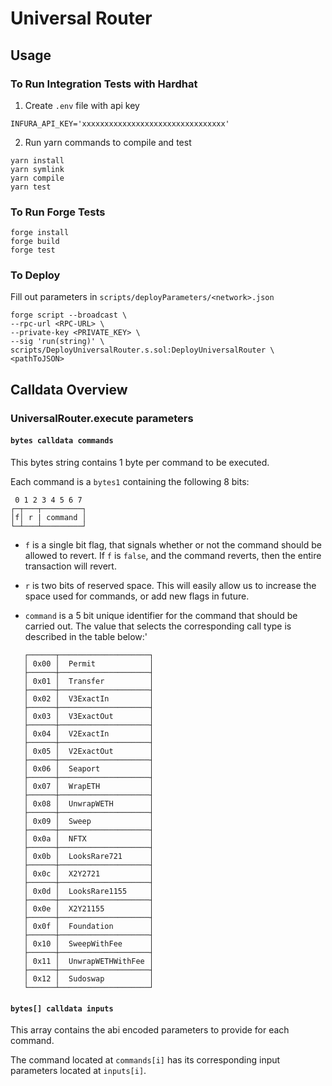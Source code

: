 # Universal Router

## Usage

### To Run Integration Tests with Hardhat

1. Create `.env` file with api key

```
INFURA_API_KEY='xxxxxxxxxxxxxxxxxxxxxxxxxxxxxxxx'
```

2. Run yarn commands to compile and test

```console
yarn install
yarn symlink
yarn compile
yarn test
```

### To Run Forge Tests

```console
forge install
forge build
forge test
```

### To Deploy
Fill out parameters in `scripts/deployParameters/<network>.json`
```console
forge script --broadcast \
--rpc-url <RPC-URL> \
--private-key <PRIVATE_KEY> \
--sig 'run(string)' \
scripts/DeployUniversalRouter.s.sol:DeployUniversalRouter \
<pathToJSON>
```

## Calldata Overview

### UniversalRouter.execute parameters

#### `bytes calldata commands`

This bytes string contains 1 byte per command to be executed.

Each command is a `bytes1` containing the following 8 bits:

```
 0 1 2 3 4 5 6 7
┌─┬───┬─────────┐
│f│ r | command │
└─┴───┴─────────┘
```

- `f` is a single bit flag, that signals whether or not the command should be allowed to revert. If `f` is `false`, and the command reverts, then the entire transaction will revert.

- `r` is two bits of reserved space. This will easily allow us to increase the space used for commands, or add new flags in future.

- `command` is a 5 bit unique identifier for the command that should be carried out. The value that selects the corresponding call type is described in the table below:'

```
   ┌──────┬────────────────────┐
   │ 0x00 │  Permit            │
   ├──────┼────────────────────┤
   │ 0x01 │  Transfer          │
   ├──────┼────────────────────┤
   │ 0x02 │  V3ExactIn         │
   ├──────┼────────────────────┤
   │ 0x03 │  V3ExactOut        │
   ├──────┼────────────────────┤
   │ 0x04 │  V2ExactIn         │
   ├──────┼────────────────────┤
   │ 0x05 │  V2ExactOut        │
   ├──────┼────────────────────┤
   │ 0x06 │  Seaport           │
   ├──────┼────────────────────┤
   │ 0x07 │  WrapETH           │
   ├──────┼────────────────────┤
   │ 0x08 │  UnwrapWETH        │
   ├──────┼────────────────────┤
   │ 0x09 │  Sweep             │
   ├──────┼────────────────────┤
   │ 0x0a │  NFTX              │
   ├──────┼────────────────────┤
   │ 0x0b │  LooksRare721      │
   ├──────┼────────────────────┤
   │ 0x0c │  X2Y2721           │
   ├──────┼────────────────────┤
   │ 0x0d │  LooksRare1155     │
   ├──────┼────────────────────┤
   │ 0x0e │  X2Y21155          │
   ├──────┼────────────────────┤
   │ 0x0f │  Foundation        │
   ├──────┼────────────────────┤
   │ 0x10 │  SweepWithFee      │
   ├──────┼────────────────────┤
   │ 0x11 │  UnwrapWETHWithFee │
   ├──────┼────────────────────┤
   │ 0x12 │  Sudoswap          │
   └──────┴────────────────────┘
```

#### `bytes[] calldata inputs`

This array contains the abi encoded parameters to provide for each command.

The command located at `commands[i]` has its corresponding input parameters located at `inputs[i]`.
